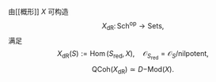 
由[[概形]] $X$ 可构造
$$
X_{\text{dR}}\colon \mathsf {Sch}^{\text{op}} \to \mathsf {Sets},
$$
满足
$$
X_{\text{dR}}(S):=\operatorname{Hom}(S_{\text{red}},X),
\quad
\mathcal O_{S_{\text{red}}} = \mathcal O_S / \text{nilpotent},
$$
$$
\mathsf {QCoh}(X_{\text{dR}})\simeq D\mathsf {-Mod}(X).
$$
